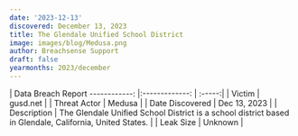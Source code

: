```yaml
---
date: '2023-12-13'
discovered: December 13, 2023
title: The Glendale Unified School District
image: images/blog/Medusa.png
author: Breachsense Support
draft: false
yearmonths: 2023/december
---
```



| Data Breach Report
------------:     |:-------------:    | :-----:|
| Victim      | gusd.net      | 
| Threat Actor      | Medusa      | 
| Date Discovered      | Dec 13, 2023      | 
| Description      | The Glendale Unified School District is a school district based in Glendale, California, United States.      | 
| Leak Size      | Unknown      | 

